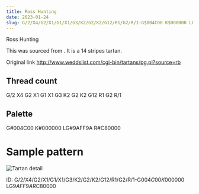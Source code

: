 ```yaml
---
title: Ross Hunting
date: 2023-01-24
slug: G/2/X4/G2/X1/G1/X1/G3/K2/G2/K2/G12/R1/G2/R/1-G$004C00 K$000000 LG$9AFF9A R$C80000
---
```

Ross Hunting

This was sourced from <no value>.  It is a 14 stripes tartan.

Original link http://www.weddslist.com/cgi-bin/tartans/pg.pl?source=rb

## Thread count
G/2 X4 G2 X1 G1 X1 G3 K2 G2 K2 G12 R1 G2 R/1

## Palette
G#004C00 K#000000 LG#9AFF9A R#C80000

# Sample pattern

![Tartan detail](tartan.png "G/2 X4 G2 X1 G1 X1 G3 K2 G2 K2 G12 R1 G2 R/1 tartan")

ID: G/2/X4/G2/X1/G1/X1/G3/K2/G2/K2/G12/R1/G2/R/1-G$004C00 K$000000 LG$9AFF9A R$C80000